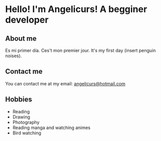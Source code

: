 # Hello! I'm Angelicurs! A begginer developer

## About me
Es mi primer día. Ces't mon premier jour. It's my first day (insert penguin noises).

## Contact me
You can contact me at my email: angelicurs@hotmail.com

## Hobbies

- Reading
- Drawing
- Photography
- Reading manga and watching animes
- Bird watching